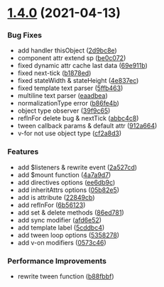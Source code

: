 # [1.4.0](https://github.com/hsuna/vue-egret/compare/1.3.0...1.4.0) (2021-04-13)


### Bug Fixes

* add handler thisObject ([2d9bc8e](https://github.com/hsuna/vue-egret/commit/2d9bc8e86c3a8e2e4f210609989a81aa04ebe8e7))
* component attr extend sp ([be0c072](https://github.com/hsuna/vue-egret/commit/be0c07295b9e5e070715bdf1ff92642f23c87892))
* fixed dynamic attr cache last data ([69e911b](https://github.com/hsuna/vue-egret/commit/69e911bf639c71e0b31564de4744ae045b55a791))
* fixed next-tick ([b1878ed](https://github.com/hsuna/vue-egret/commit/b1878ed5ffd2a2779be9b313ee9ff05a0ce56773))
* fixed stateWidth & stateHeight ([4e837ec](https://github.com/hsuna/vue-egret/commit/4e837ec249783c841a40b010949dfbbfaf512858))
* fixed template text parser ([5ffb463](https://github.com/hsuna/vue-egret/commit/5ffb463080a71a33d6de51c04869887bebcd6726))
* multiline text parser ([eaadbea](https://github.com/hsuna/vue-egret/commit/eaadbea3e9b1d76c18ffe8bf6d4d839494998d47))
* normalizationType error ([b86fe4b](https://github.com/hsuna/vue-egret/commit/b86fe4bb32d0e7109cdf4ff1de085cd24e21921a))
* object type observer ([39f9c65](https://github.com/hsuna/vue-egret/commit/39f9c653be2f9eda82a4819846e5dabdf985b228))
* refInFor delete bug & nextTick ([abbc4c8](https://github.com/hsuna/vue-egret/commit/abbc4c842b640bc5d98421eb4183d62ec7ddffd5))
* tween callback params & default attr ([912a664](https://github.com/hsuna/vue-egret/commit/912a66496d892cb6e54c0c38c0256b2103df3561))
* v-for not use object type ([cf2a8d3](https://github.com/hsuna/vue-egret/commit/cf2a8d306ccaaabf1f5882996501fbfa3c5d6ae3))


### Features

* add $listeners & rewrite event ([2a527cd](https://github.com/hsuna/vue-egret/commit/2a527cd063c70b992e58d3bdcd285b6531844ad2))
* add $mount function ([4a7a9d7](https://github.com/hsuna/vue-egret/commit/4a7a9d7f8238c19b41122236423287293e38fec6))
* add directives options ([ee6db9c](https://github.com/hsuna/vue-egret/commit/ee6db9cc8c096183a2b66b337b31d1997f87afd2))
* add inheritAttrs options ([05b82e5](https://github.com/hsuna/vue-egret/commit/05b82e55ad5d06fe353d6b539e5ec3086352a64f))
* add is attribute ([22849cb](https://github.com/hsuna/vue-egret/commit/22849cb971f08c059cc53a38293d091d95646a87))
* add refInFor ([6b56123](https://github.com/hsuna/vue-egret/commit/6b561230399fdc6a75c8c57190f5a6a506671e87))
* add set & delete methods ([86ed781](https://github.com/hsuna/vue-egret/commit/86ed7813959f82deba1e1c5563a2ee6e78894b3e))
* add sync modifier ([afd6e52](https://github.com/hsuna/vue-egret/commit/afd6e52d0518a708b794da4c245ada325456fa07))
* add template label ([5cddbc4](https://github.com/hsuna/vue-egret/commit/5cddbc4931d9b6a78c93177a7d56ca2d4de17587))
* add tween loop options ([5358278](https://github.com/hsuna/vue-egret/commit/53582787cac43c7c923a768a5af9ecaa89e71e92))
* add v-on modifiers ([0573c46](https://github.com/hsuna/vue-egret/commit/0573c46f8c12fdd86d1a6599be0537703987b7f6))


### Performance Improvements

* rewrite tween function ([b88fbbf](https://github.com/hsuna/vue-egret/commit/b88fbbf5afdf82035a15cb2ca2d42c4b7d298ddf))



